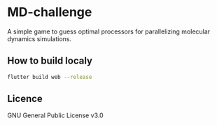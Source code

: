 # MD-challenge

A simple game to guess optimal processors for parallelizing molecular dynamics simulations.

## How to build localy

```bash
flutter build web --release
```

## Licence

GNU General Public License v3.0
